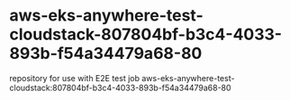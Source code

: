 # aws-eks-anywhere-test-cloudstack-807804bf-b3c4-4033-893b-f54a34479a68-80
repository for use with E2E test job aws-eks-anywhere-test-cloudstack:807804bf-b3c4-4033-893b-f54a34479a68-80
